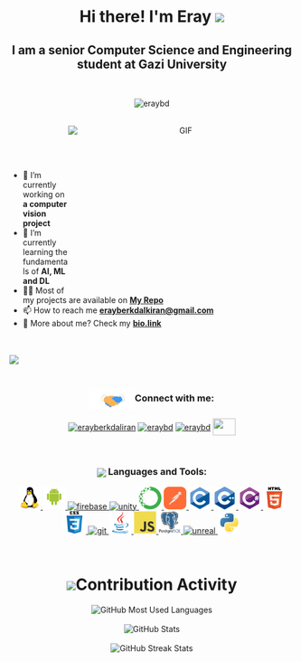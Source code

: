 <h1 align="center">Hi there! I'm Eray  <img src="https://media.giphy.com/media/hvRJCLFzcasrR4ia7z/giphy.gif" width="35"></h1>
<h2 align="center">I am a senior Computer Science and Engineering student at Gazi University</h2>
<!--
<h3 align="center">Detailed-oriented, responsible, and committed engineer, with a get-it-done, on-time,<br>and high-quality product spirit. Self and quick learner, self-motivated, and social</h3> 
-->

<br>
<p align="center"> <img src="https://komarev.com/ghpvc/?username=eraybd&label=Profile%20views&color=0e75b6&style=flat" alt="eraybd" /> </p>
<br>

<a target="_blank" align="center">
  <img align="right" top="500" height="300" width="400" alt="GIF" src="https://media.giphy.com/media/SWoSkN6DxTszqIKEqv/giphy.gif">
</a>

<br><br><br>

<ul>
  <li>💪 I’m currently working on <b>a computer vision project</b></li>
  <li>🧐 I’m currently learning the fundamentals of <b>AI, ML and DL</b></li>
  <li>👨‍💻 Most of my projects are available on <b><a href="https://github.com/ErayBD?tab=repositories">My Repo</a></b></li>
  <li>📫 How to reach me <b><a href="mailto:erayberkdalkiran@gmail.com">erayberkdalkiran@gmail.com</a></b></li>
  <li>🔭 More about me? Check my <b><a href="https://bio.link/eraybd">bio.link</a></b></li>
</ul>

<br><br>
<img src="https://user-images.githubusercontent.com/73097560/115834477-dbab4500-a447-11eb-908a-139a6edaec5c.gif">
<br><br>

<h3 align="center"><img src="https://github.com/0xAbdulKhalid/0xAbdulKhalid/raw/main/assets/mdImages/handshake.gif" width ="80" align="center">Connect with me:</h3>

<p align="center">
  <a href="https://linkedin.com/in/erayberkdalkiran" target="blank"><img align="center" src="https://raw.githubusercontent.com/rahuldkjain/github-profile-readme-generator/master/src/images/icons/Social/linked-in-alt.svg" alt="erayberkdaliran" height="30" width="40" /></a>
  <a href="https://www.instagram.com/erayberkdalkiran/" target="blank"><img align="center" src="https://raw.githubusercontent.com/rahuldkjain/github-profile-readme-generator/master/src/images/icons/Social/instagram.svg" alt="eraybd" height="30" width="40" /></a>
  <a href="https://www.leetcode.com/eraybd" target="blank"><img align="center" src="https://raw.githubusercontent.com/rahuldkjain/github-profile-readme-generator/master/src/images/icons/Social/leet-code.svg" alt="eraybd" height="30" width="40" /></a>
  <a href="https://www.hackerrank.com/eraybd" target="blank"><img align="center" src="https://raw.githubusercontent.com/rahuldkjain/github-profile-readme-generator/master/src/images/icons/Social/hackerrank.svg" height="30" width="40" /></a>
</p>

<br>

<h3 align="center">
  <img src="https://media2.giphy.com/media/QssGEmpkyEOhBCb7e1/giphy.gif?cid=ecf05e47a0n3gi1bfqntqmob8g9aid1oyj2wr3ds3mg700bl&rid=giphy.gif" width ="25" align="center">  Languages and Tools:
</h3>

<p align="center">
  <a href="https://www.linux.org/" target="_blank" rel="noreferrer"> <img src="https://raw.githubusercontent.com/devicons/devicon/master/icons/linux/linux-original.svg" alt="linux" width="40" height="40""> </a>
  <a href="https://developer.android.com" target="_blank" rel="noreferrer"> <img src="https://raw.githubusercontent.com/devicons/devicon/master/icons/android/android-original-wordmark.svg" alt="android" width="40" height="40"/> </a>
  <a href="https://firebase.google.com/" target="_blank" rel="noreferrer"> <img src="https://www.vectorlogo.zone/logos/firebase/firebase-icon.svg" alt="firebase" width="40" height="40"/>
  <a href="https://unity.com/" target="_blank" rel="noreferrer"> <img src="https://www.vectorlogo.zone/logos/unity3d/unity3d-icon.svg" alt="unity" width="40" height="40"/> </a>
  <a href="https://www.anaconda.com/" target="_blank" rel="noreferrer"> <img src="https://raw.githubusercontent.com/devicons/devicon/master/icons/anaconda/anaconda-original.svg" alt="anaconda" width="40" height="40"/> </a>
  <a href="https://www.postman.com/" target="_blank" rel="noreferrer"> <img src="https://github.com/tandpfun/skill-icons/raw/main/icons/Postman.svg" alt="postman" width="40" height="40"/> </a>
  <a href="https://www.cprogramming.com" target="_blank" rel="noreferrer"> <img src="https://raw.githubusercontent.com/devicons/devicon/master/icons/c/c-original.svg" alt="c" width="40" height="40"/> </a> 
  <a href="https://www.w3schools.com/cpp" target="_blank" rel="noreferrer"> <img src="https://raw.githubusercontent.com/devicons/devicon/master/icons/cplusplus/cplusplus-original.svg" alt="cplusplus" width="40" height="40"/> </a> 
  <a href="https://www.w3schools.com/cs" target="_blank" rel="noreferrer"> <img src="https://raw.githubusercontent.com/devicons/devicon/master/icons/csharp/csharp-original.svg" alt="csharp" width="40" height="40"/> </a> 
  <a href="https://www.w3.org/html" target="_blank" rel="noreferrer"> <img src="https://raw.githubusercontent.com/devicons/devicon/master/icons/html5/html5-original-wordmark.svg" alt="html5" width="40" height="40"/> </a> 
  <a href="https://www.w3schools.com/css" target="_blank" rel="noreferrer"> <img src="https://raw.githubusercontent.com/devicons/devicon/master/icons/css3/css3-original-wordmark.svg" alt="css3" width="40" height="40"/> </a> 
  <a href="https://git-scm.com" target="_blank" rel="noreferrer"> <img src="https://www.vectorlogo.zone/logos/git-scm/git-scm-icon.svg" alt="git" width="40" height="40"/> </a> 
  <a href="https://www.java.com" target="_blank" rel="noreferrer"> <img src="https://raw.githubusercontent.com/devicons/devicon/master/icons/java/java-original.svg" alt="java" width="40" height="40"/> </a> 
  <a href="https://developer.mozilla.org/en-US/docs/Web/JavaScript" target="_blank" rel="noreferrer"> <img src="https://raw.githubusercontent.com/devicons/devicon/master/icons/javascript/javascript-original.svg" alt="javascript" width="40" height="40"/> </a> 
  <a href="https://www.postgresql.org" target="_blank" rel="noreferrer"> <img src="https://raw.githubusercontent.com/devicons/devicon/master/icons/postgresql/postgresql-original-wordmark.svg" alt="postgresql" width="40" height="40"/> </a> 
  <a href="https://wordpress.com" target="_blank" rel="noreferrer"> <img src="https://cdn-icons-png.flaticon.com/512/174/174881.png" alt="unreal" width="40" height="40"/> </a> 
  <a href="https://www.python.org" target="_blank" rel="noreferrer"> <img src="https://raw.githubusercontent.com/devicons/devicon/master/icons/python/python-original.svg" alt="python" width="40" height="40"/> </a>
</p>
    
<br>

<div align=center>
  <h1><img src="https://media.giphy.com/media/iY8CRBdQXODJSCERIr/giphy.gif" width="35" align="center">Contribution Activity</h1>
  <img src="https://github-readme-stats-sigma-five.vercel.app/api/top-langs?username=eraybd&layout=compact&title_color=6FDA44&text_color=FFFFFF&theme=dark" alt="GitHub Most Used Languages" height="200" />
  <br><br>
  <img src="https://github-readme-stats-sigma-five.vercel.app/api?username=eraybd&title_color=6FDA44&text_color=FFFFFF&show_icons=true&icon_color=6FDA44&include_all_commits=true&count_private=true&theme=dark" alt="GitHub Stats" height="200">
  <br><br>
  <img src="https://github-readme-streak-stats.herokuapp.com/?user=eraybd&theme=dark&date_format=j%20M%5B%20Y%5D&currStreakLabel=6FDA44&fire=6FDA44&ring=6FDA44" alt="GitHub Streak Stats" height="200" />      
</div>
